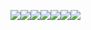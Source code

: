 <img src='https://firebasestorage.googleapis.com/v0/b/lista-super-app.appspot.com/o/assets%2FCover.jpg?alt=media&token=ee793dfc-5c61-4696-a9e1-4bfb9f439df1'><img src='https://firebasestorage.googleapis.com/v0/b/lista-super-app.appspot.com/o/assets%2Fgithub1.png?alt=media&token=a9b6fddc-24a4-4a2e-b636-344efd0d7070'><img src='https://firebasestorage.googleapis.com/v0/b/lista-super-app.appspot.com/o/assets%2Fgithub2.png?alt=media&token=8d6e787a-20a2-4860-b94e-e465add3a866'><img src='https://firebasestorage.googleapis.com/v0/b/lista-super-app.appspot.com/o/assets%2Fgithub3.png?alt=media&token=bc0109ab-1a90-4057-8919-75019d192153'><img src='https://firebasestorage.googleapis.com/v0/b/lista-super-app.appspot.com/o/assets%2Fgithub4.png?alt=media&token=d3a8d6d6-7b85-4a04-97ea-e16f31403712'><img src='https://firebasestorage.googleapis.com/v0/b/lista-super-app.appspot.com/o/assets%2Fgithub5.png?alt=media&token=5f8dc8c4-8156-46c7-af93-6147031b5a40'><img src='https://firebasestorage.googleapis.com/v0/b/lista-super-app.appspot.com/o/assets%2Fgithub6.png?alt=media&token=8901dc90-f9cc-4345-a43d-87beb2f8307f'>
